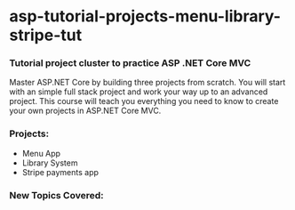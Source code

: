 # asp-tutorial-projects-menu-library-stripe-tut

### Tutorial project cluster to practice ASP .NET Core MVC

Master ASP.NET Core by building three projects from scratch. You will start with an simple full stack project and work your way up to an advanced project. This course will teach you everything you need to know to create your own projects in ASP.NET Core MVC.

### Projects:
- Menu App
- Library System
- Stripe payments app

### New Topics Covered:
